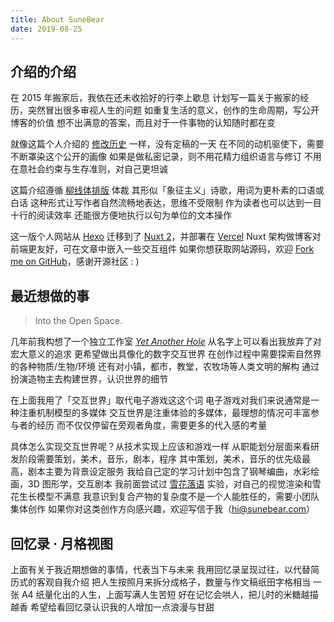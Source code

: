 ```yaml
---
title: About SuneBear
date: 2019-08-25
---
```


## 介绍的介绍

在 2015 年搬家后，我依在还未收拾好的行李上歇息
计划写一篇关于搬家的经历，突然冒出很多审视人生的问题
如重复生活的意义，创作的生命周期，写公开博客的价值
想不出满意的答案，而且对于一件事物的认知随时都在变

就像这篇个人介绍的 [修改历史](https://github.com/SuneBear/sunebear.com/blob/master/content/about.md) 一样，没有定稿的一天
在不同的动机驱使下，需要不断罩染这个公开的画像
如果是做私密记录，则不用花精力组织语言与修订
不用在意社会约束与生存准则，对自己更坦诚

这篇介绍遵循 [柳线体排版](https://site.douban.com/231595/widget/notes/15933294/note/329745845/) 体裁
其形似「象征主义」诗歌，用词为更朴素的口语或白话
这种形式让写作者自然流畅地表达，思维不受限制
作为读者也可以达到一目十行的阅读效率
还能很方便地执行以句为单位的文本操作

这一版个人网站从 [Hexo](https://hexo.io) 迁移到了 [Nuxt 2](https://nuxtjs.org)，并部署在 [Vercel](https://vercel.com)
Nuxt 架构做博客对前端更友好，可在文章中嵌入一些交互组件
如果你想获取网站源码，欢迎 [Fork me on GitHub](https://github.com/SuneBear/sunebear.com)，感谢开源社区 : )

## 最近想做的事

> Into the Open Space.

几年前我构想了一个独立工作室 *[Yet Another Hole](https://github.com/YetAnotherHole)*
从名字上可以看出我放弃了对宏大意义的追求
更希望做出具像化的数字交互世界
在创作过程中需要探索自然界的各种物质/生物/环境
还有对小镇，都市，教堂，农牧场等人类文明的解构
通过扮演造物主去构建世界，认识世界的细节

在上面我用了「交互世界」取代电子游戏这这个词
电子游戏对我们来说通常是一种注重机制模型的多媒体
交互世界是注重体验的多媒体，最理想的情况可丰富参与者的经历
而不仅仅停留在旁观者角度，需要更多的代入感的考量

具体怎么实现交互世界呢？从技术实现上应该和游戏一样
从职能划分层面来看研发阶段需要策划，美术，音乐，剧本，程序
其中策划，美术，音乐的优先级最高，剧本主要为背景设定服务
我给自己定的学习计划中包含了钢琴编曲，水彩绘画，3D 图形学，交互剧本
我前面尝试过 [雪花落语](https://yetanotherhole.github.io/Snowfall-Space) 实验，对自己的视觉渲染和雪花生长模型不满意
我意识到复合产物的复杂度不是一个人能胜任的，需要小团队集体创作
如果你对这类创作方向感兴趣，欢迎写信于我（hi@sunebear.com）

## 回忆录 · 月格视图

上面有关于我近期想做的事情，代表当下与未来
我用回忆录呈现过往，以代替简历式的客观自我介绍
把人生按照月来拆分成格子，数量与作文稿纸田字格相当
一张 A4 纸量化出的人生，上面写满人生苦短
好在记忆会哄人，把儿时的米糖越描越香
希望给看回忆录认识我的人增加一点浪漫与甘甜

<div class="overflow-container mb-6">
  <memoir-chart />
</div>
